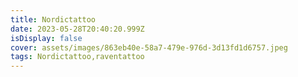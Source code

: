 ```yaml
---
title: Nordictattoo
date: 2023-05-28T20:40:20.999Z
isDisplay: false
cover: assets/images/863eb40e-58a7-479e-976d-3d13fd1d6757.jpeg
tags: Nordictattoo,raventattoo
---
```


